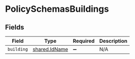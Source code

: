 # PolicySchemasBuildings


## Fields

| Field                                                 | Type                                                  | Required                                              | Description                                           |
| ----------------------------------------------------- | ----------------------------------------------------- | ----------------------------------------------------- | ----------------------------------------------------- |
| `building`                                            | [shared.IdName](../../../sdk/models/shared/idname.md) | :heavy_minus_sign:                                    | N/A                                                   |